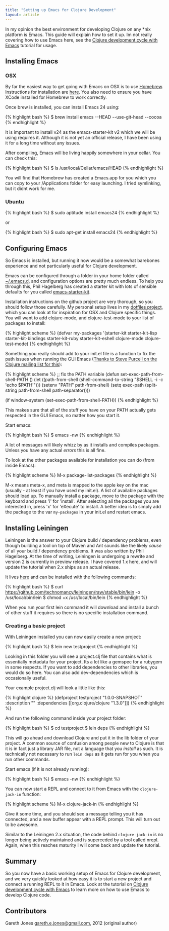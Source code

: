 ```yaml
---
title: "Setting up Emacs for Clojure Development"
layout: article
---
```


In my opinion the best environment for developing Clojure on any \*nix
platform is Emacs. This guide will explain how to set it up. Im not
really covering how to use Emacs here, see the [Clojure development
cycle with Emacs](/articles/tutorials/clojure_development_cycle_with_emacs.html)
tutorial for usage.

## Installing Emacs ##

### OSX ###

By far the easiest way to get going with Emacs on OSX is to use
[Homebrew](http://mxcl.github.com/homebrew/). Instructions for
installation are
[here](https://github.com/mxcl/homebrew/wiki/installation). You also
need to ensure you have XCode installed for Homebrew to work
correctly.

Once brew is installed, you can install Emacs 24 using:

{% highlight bash %}
$ brew install emacs --HEAD --use-git-head --cocoa
{% endhighlight %}

It is important to install v24 as the emacs-starter-kit v2 which we
will be using requires it. Although it is not yet an official release,
I have been using it for a long time without any issues.

After compiling, Emacs will be living happily somewhere in your
cellar. You can check this:

{% highlight bash %}
$ ls /usr/local/Cellar/emacs/HEAD
{% endhighlight %}

You will find that Homebrew has created a Emacs.app for you which you
can copy to your /Applications folder for easy launching. I tried
symlinking, but it didnt work for me.

### Ubuntu ###

{% highlight bash %}
$ sudo aptitude install emacs24
{% endhighlight %}

or

{% highlight bash %}
$ sudo apt-get install emacs24
{% endhighlight %}

## Configuring Emacs ##

So Emacs is installed, but running it now would be a somewhat
barebones experience and not particularly useful for Clojure
development.

Emacs can be configured through a folder in your home folder called
[~/.emacs.d](http://www.emacswiki.org/emacs/DotEmacsDotD), and
configuration options are pretty much endless. To help you through
this, Phil Hagelberg has created a starter kit with lots of sensible
defaults for you called
[emacs-starter-kit](https://github.com/technomancy/emacs-starter-kit).

Installation instructions on the github project are very thorough, so
you should follow those carefully. My personal setup lives in my
[dotfiles project](https://github.com/gar3thjon3s/dotfiles/tree/master/.emacs.d),
which you can look at for inspiration for OSX and Clojure specific
things. You will want to add clojure-mode, and clojure-test-mode to
your list of packages to install:

{% highlight scheme %}
(defvar my-packages '(starter-kit
                      starter-kit-lisp
                      starter-kit-bindings
                      starter-kit-ruby
                      starter-kit-eshell
                      clojure-mode
                      clojure-test-mode)
{% endhighlight %}
                      
Something you really should add to your init.el file is a function to
fix the path issues when running the GUI Emacs ([Thanks to Steve
Purcell on the Clojure mailing list for
this](http://www.mail-archive.com/clojure@googlegroups.com/msg36929.html)):

{% highlight scheme %}
;; fix the PATH variable
(defun set-exec-path-from-shell-PATH ()
  (let ((path-from-shell (shell-command-to-string "$SHELL -i -c 'echo $PATH'")))
    (setenv "PATH" path-from-shell)
    (setq exec-path (split-string path-from-shell path-separator))))

(if window-system (set-exec-path-from-shell-PATH))
{% endhighlight %}

This makes sure that all of the stuff you have on your PATH actually
gets respected in the GUI Emacs, no matter how you start it.

Start emacs:

{% highlight bash %}
$ emacs -nw
{% endhighlight %}

A lot of messages will likely whizz by as it installs and compiles
packages. Unless you have any actual *errors* this is all fine.

To look at the other packages available for installation you can do
(from inside Emacs):

{% highlight scheme %}
M-x package-list-packages
{% endhighlight %}

M-x means meta-x, and meta is mapped to the apple key on the mac
(usually - at least if you have used my init.el). A list of available
packages should load up. To manually install a package, move to the
package with the keyboard and press 'i' for 'install'. After selecting
all the packages you are interested in, press 'x' for 'eXecute' to
install. A better idea is to simply add the package to the var
`my-packages` in your init.el and restart emacs.

## Installing Leiningen ##

Leiningen is the answer to your Clojure build / dependency problems,
even though building a tool on top of Maven and Ant sounds like the
likely *cause* of all your build / dependency problems. It was also
written by Phil Hagelberg. At the time of writing, Leiningen is
undergoing a rewrite and version 2 is currently in preview release. I
have covered 1.x here, and will update the tutorial when 2.x ships as
an actual release.

It lives [here](https://github.com/technomancy/leiningen) and
can be installed with the following commands:

{% highlight bash %}
$ curl https://github.com/technomancy/leiningen/raw/stable/bin/lein -o /usr/local/bin/lein
$ chmod +x /usr/local/bin/lein
{% endhighlight %}

When you run your first lein command it will download and install a
bunch of other stuff it requires so there is no specific installation
command.

### Creating a basic project ###

With Leiningen installed you can now easily create a new project:

{% highlight bash %}
$ lein new testproject
{% endhighlight %}

Looking in this folder you will see a project.clj file that contains
what is essentially metadata for your project. Its a lot like a
gemspec for a rubygem in some respects. If you want to add
dependencies to other libraries, you would do so here. You can also
add dev-dependencies which is occasionally useful. 

Your example project.clj will look a little like this:

{% highlight clojure %}
(defproject testproject "1.0.0-SNAPSHOT"
 :description ""
 :dependencies [[org.clojure/clojure "1.3.0"]])
{% endhighlight %}

And run the following command inside your project folder:

{% highlight bash %}
$ cd testproject
$ lein deps
{% endhighlight %}

This will go ahead and download Clojure and put it in the lib folder
of your project. A common source of confusion among people new to
Clojure is that it is in fact just a library JAR file, not a language
that you _install_ as such. It is technically not necessary to run
`lein deps` as it gets run for you when you run other commands.

Start emacs (if it is not already running):

{% highlight bash %}
$ emacs -nw
{% endhighlight %}

You can now start a REPL and connect to it from Emacs with the
`clojure-jack-in` function:

{% highlight scheme %}
M-x clojure-jack-in
{% endhighlight %}

Give it some time, and you should see a message telling you it has
connected, and a new buffer appear with a REPL prompt. This will turn
out to be awesome.

Similar to the Leiningen 2.x situation, the code behind
`clojure-jack-in` is no longer being actively maintained and is
superceded by a tool called nrepl. Again, when this reaches maturity I
will come back and update the tutorial.

## Summary ##

So you now have a basic working setup of Emacs for Clojure
development, and we very quickly looked at how easy it is to start a
new project and connect a running REPL to it in Emacs. Look at the
tutorial on [Clojure development cycle with
Emacs](/articles/tutorials/clojure_development_cycle_with_emacs.html)
to learn more on how to use Emacs to develop Clojure code.

## Contributors

Gareth Jones <gareth.e.jones@gmail.com>, 2012 (original author)